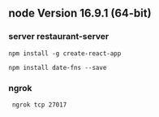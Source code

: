 ## node Version 16.9.1 (64-bit)

### server restaurant-server

```
npm install -g create-react-app

npm install date-fns --save
```


### ngrok

```
 ngrok tcp 27017
 
```